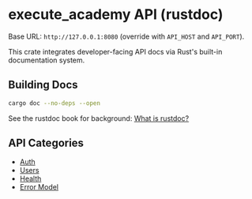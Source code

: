 # execute_academy API (rustdoc)

Base URL: `http://127.0.0.1:8080` (override with `API_HOST` and `API_PORT`).

This crate integrates developer-facing API docs via Rust's built-in documentation system.

## Building Docs

```bash
cargo doc --no-deps --open
```

See the rustdoc book for background: [What is rustdoc?](https://doc.rust-lang.org/rustdoc/what-is-rustdoc.html)

## API Categories

- [Auth](crate::api_docs::auth)
- [Users](crate::api_docs::users)
- [Health](crate::api_docs::health)
- [Error Model](crate::api_docs::errors)
